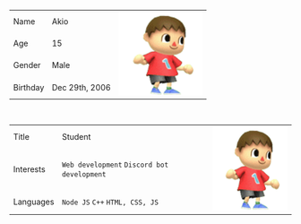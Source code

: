 <table>
  <tr>
    <td>Name</td>
    <td>Akio</td>
    <td rowspan="4"><img src="joged.gif" width="150" height="150"></td>
  </tr>
  <tr>
    <td>Age</td>
    <td>15</td>
  </tr>
  <tr>
    <td>Gender</td>
    <td>Male</td>
  </tr>
  <tr>
    <td>Birthday</td>
    <td>Dec 29th, 2006</td>
  </tr>
</table>
<br>
<table>
  <tr>
    <td>Title</td>
    <td>Student</td>
    <td rowspan="4"><img src="joged.gif" width="150" height="150"></td>
  </tr>
  <tr>
    <td>Interests</td>
    <td><code>Web development</code> <code>Discord bot development</code></td>
  </tr>
  <tr>
    <td>Languages</td>
    <td><code>Node JS</code> <code>C++</code> <code>HTML, CSS, JS</code></td>
  </tr>
</table>
